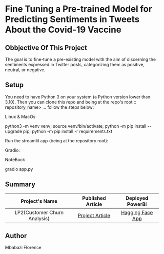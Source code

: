 # Fine Tuning a Pre-trained Model for Predicting Sentiments in Tweets About the Covid-19 Vaccine

## Obbjective Of This Project

The goal is to fine-tune a pre-existing model with the aim of discerning the sentiments expressed in Twitter posts, categorizing them as positive, neutral, or negative.

## Setup

You need to have Python 3 on your system (a Python version lower than 3.10). Then you can clone this repo and being at the repo's root :: repository_name> ... follow the steps below:

Linux & MacOs:

  python3 -m venv venv; source venv/bin/activate; python -m pip install --upgrade pip; python -m pip install -r requirements.txt

Run the streamlit app (being at the repository root):

Gradio:

NoteBook

  gradio app.py

## Summary

 | Project's Name | Published Article  | Deployed PowerBi |
|:--------------:|:--------------:|:--------------:|
| LP2(Customer Churn Analysis)  |[Project Article]() |    [Hagging Face App](https://huggingface.co/spaces/Mbabazi/Covid19_Sentimental_Analysis_App)|

## Author

Mbabazi Florence
